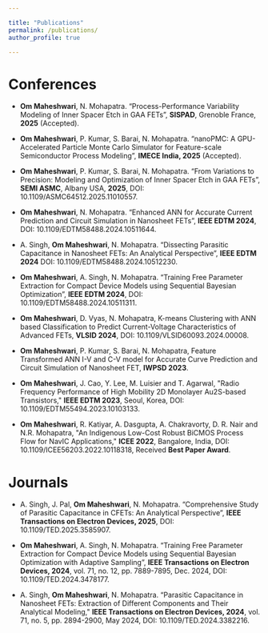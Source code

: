 ```yaml
---

title: "Publications"
permalink: /publications/
author_profile: true

---
```

# Conferences  

* **Om Maheshwari**, N. Mohapatra. “Process-Performance Variability Modeling of Inner Spacer Etch in GAA FETs”, **SISPAD**, Grenoble France, **2025** (Accepted).
  
* **Om Maheshwari**, P. Kumar, S. Barai, N. Mohapatra. “nanoPMC: A GPU- Accelerated Particle Monte Carlo Simulator for Feature-scale Semiconductor Process Modeling”, **IMECE India, 2025** (Accepted).
  
* **Om Maheshwari**, P. Kumar, S. Barai, N. Mohapatra. “From Variations to Precision: Modeling and Optimization of Inner Spacer Etch in GAA FETs”, **SEMI ASMC**, Albany USA, **2025**, DOI: 10.1109/ASMC64512.2025.11010557.

* **Om Maheshwari**, N. Mohapatra. “Enhanced ANN for Accurate Current Prediction and Circuit Simulation in Nanosheet FETs”, **IEEE EDTM 2024**, DOI: 10.1109/EDTM58488.2024.10511644.
  
* A. Singh, **Om Maheshwari**, N. Mohapatra. “Dissecting Parasitic Capacitance in Nanosheet FETs: An Analytical Perspective”, **IEEE EDTM 2024** DOI: 10.1109/EDTM58488.2024.10512230.
  
* **Om Maheshwari**, A. Singh, N. Mohapatra. “Training Free Parameter Extraction for Compact Device Models using Sequential Bayesian Optimization”, **IEEE EDTM 2024**, DOI: 10.1109/EDTM58488.2024.10511311.
  
* **Om Maheshwari**, D. Vyas, N. Mohapatra, K-means Clustering with ANN based Classification to Predict Current-Voltage Characteristics of Advanced FETs, **VLSID 2024**, DOI: 10.1109/VLSID60093.2024.00008.
  
* **Om Maheshwari**, P. Kumar, S. Barai, N. Mohapatra, Feature Transformed ANN I-V and C-V model for Accurate Curve Prediction and Circuit Simulation of Nanosheet FET, **IWPSD 2023**.

* **Om Maheshwari**, J. Cao, Y. Lee, M. Luisier and T. Agarwal, "Radio Frequency Performance of High Mobility 2D Monolayer Au2S-based Transistors," **IEEE EDTM 2023**, Seoul, Korea, DOI: 10.1109/EDTM55494.2023.10103133.

* **Om Maheshwari**, R. Katiyar, A. Dasgupta, A. Chakravorty, D. R. Nair and N.R. Mohapatra, "An Indigenous Low-Cost Robust BiCMOS Process Flow for NavIC Applications," **ICEE 2022**, Bangalore, India, DOI: 10.1109/ICEE56203.2022.10118318, Received **Best Paper Award**.  

# Journals

* A. Singh, J. Pal, **Om Maheshwari**, N. Mohapatra. “Comprehensive Study of Parasitic Capacitance in CFETs: An Analytical Perspective”, **IEEE Transactions on Electron Devices, 2025**, DOI: 10.1109/TED.2025.3585907.

* **Om Maheshwari**, A. Singh, N. Mohapatra. “Training Free Parameter Extraction for Compact Device Models using Sequential Bayesian Optimization with Adaptive Sampling”, **IEEE Transactions on Electron Devices, 2024**, vol. 71, no. 12, pp. 7889-7895, Dec. 2024, DOI: 10.1109/TED.2024.3478177.

* A. Singh, **Om Maheshwari**, N. Mohapatra. “Parasitic Capacitance in Nanosheet FETs: Extraction of Different Components and Their Analytical Modeling," **IEEE Transactions on Electron Devices, 2024**, vol. 71, no. 5, pp. 2894-2900, May 2024, DOI: 10.1109/TED.2024.3382216.
  

  
